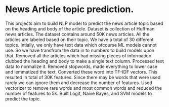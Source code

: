 # News Article topic prediction.

This projects aim to build NLP model to predict the news article topic based on the heading and body of the article. 
Dataset is collection of Huffman news articles. The dataset contains around 50K news articles. All the articles are labeled based on their topic. 
We have a total of 30 different topics. 
Intially, we only have text data which ofcourse ML models cannot use. So we have transfrom the data in to numbers to build models upon that. 
Removed all the articles which had missing pieces of information. clubbed the heading and body to make a single text column. 
Processed text data to normalize it. Removed stopwords, made everything to lower case and lemmatized the text. 
Converted these word into TF-IDF vectors. This resulted in total of 30K features. Since there may be words that were used rarely we can ignore them and decrease the number of 
features. Used vectorizer to remove rare words and most common words and reduced the number of features to 5k. 
Built Logit, Naive Bayes, and SVM models to predict the topic. 
